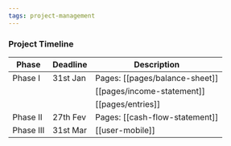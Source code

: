 ```yaml
---
tags: project-management 
---
```

### Project Timeline

Phase | Deadline | Description
--- | --- | ---
Phase I | 31st Jan | Pages: [[pages/balance-sheet]]
  | |  | [[pages/income-statement]]
 | |  | [[pages/entries]]
 Phase II | 27th Fev | Pages: [[cash-flow-statement]]
 Phase III | 31st Mar | [[user-mobile]]
